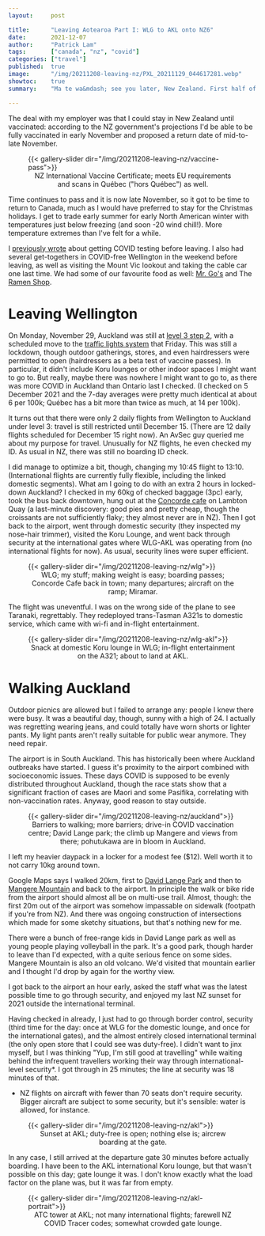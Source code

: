 ```yaml
---
layout:     post

title:      "Leaving Aotearoa Part I: WLG to AKL onto NZ6"
date:       2021-12-07
author:     "Patrick Lam"
tags:       ["canada", "nz", "covid"]
categories: ["travel"]
published:  true
image:      "/img/20211208-leaving-nz/PXL_20211129_044617281.webp"
showtoc:    true
summary:    "Ma te wa&mdash; see you later, New Zealand. First half of my trip from Wellington to Montreal, covering travel from Wellington to Auckland and onto the plane to Los Angeles."

---
```


<style>
.post-heading h1  { color: white; text-shadow: 2px 2px 2px grey; }
.meta { color: white; }
</style>

The deal with my employer was that I could stay in New Zealand until
vaccinated: according to the NZ government's projections I'd be able
to be fully vaccinated in early November and proposed a return date of
mid-to-late November.

<figure>
{{< gallery-slider dir="/img/20211208-leaving-nz/vaccine-pass">}}
<figcaption style="text-align:center">NZ International Vaccine Certificate; meets EU requirements and scans in Québec ("hors Québec") as well.</figcaption>
</figure>

Time continues to pass and it is now late November, so it got to be
time to return to Canada, much as I would have preferred to stay for
the Christmas holidays. I get to trade early summer for early North
American winter with temperatures just below freezing (and soon -20
wind chill!). More temperature extremes than I've felt for a while.

I [previously wrote](/post/20211127-pre-departure/) about getting
COVID testing before leaving. I also had several get-togethers in
COVID-free Wellington in the weekend before leaving, as well as
visiting the Mount Vic lookout and taking the cable car one last
time. We had some of our favourite food as well: [Mr. Go's](https://www.mrgos.co.nz/) and The
[Ramen Shop](https://theramenshop.co.nz/).

# Leaving Wellington

On Monday, November 29, Auckland was still at [level 3 step
2](https://www.stuff.co.nz/national/health/coronavirus/126852091/covid19-what-you-can-do-at-step-2-of-level-3-as-auckland-restrictions-ease),
with a scheduled move to the [traffic lights
system](https://covid19.govt.nz/traffic-lights/covid-19-protection-framework/)
that Friday. This was still a lockdown, though outdoor gatherings,
stores, and even hairdressers were permitted to open (hairdressers as
a beta test of vaccine passes). In particular, it didn't include Koru
lounges or other indoor spaces I might want to go to. But really,
maybe there was nowhere I might want to go to, as there was more COVID
in Auckland than Ontario last I checked. (I checked on 5 December 2021
and the 7-day averages were pretty much identical at about 6 per 100k;
Québec has a bit more than twice as much, at 14 per 100k).

It turns out that there were only 2 daily flights from Wellington to
Auckland under level 3: travel is still restricted until December
15. (There are 12 daily flights scheduled for December 15 right now).
An AvSec guy queried me about my purpose for travel. Unusually for NZ
flights, he even checked my ID. As usual in NZ, there was still no
boarding ID check.

I did manage to optimize a bit, though, changing my 10:45 flight to
13:10. (International flights are currently fully flexible, including
the linked domestic segments). What am I going to do with an extra 2
hours in locked-down Auckland? I checked in my 60kg of checked baggage
(3pc) early, took the bus back downtown, hung out at the [Concorde
cafe](http://concorde-cafe-wellington.edan.io/) on Lambton Quay (a
last-minute discovery: good pies and pretty cheap, though the
croissants are not sufficiently flaky; they almost never are in
NZ). Then I got back to the airport, went through domestic security
(they inspected my nose-hair trimmer), visited the Koru Lounge, and
went back through security at the international gates where WLG-AKL
was operating from (no international flights for now). As usual,
security lines were super efficient.

<figure>
{{< gallery-slider dir="/img/20211208-leaving-nz/wlg">}}
<figcaption style="text-align:center">WLG; my stuff; making weight is easy; boarding passes; Concorde Cafe back in town; many departures; aircraft on the ramp; Miramar.</figcaption>
</figure>

The flight was uneventful. I was on the wrong side of the plane to see Taranaki,
regrettably. They redeployed trans-Tasman A321s to domestic service, which came with
wi-fi and in-flight entertainment.

<figure>
{{< gallery-slider dir="/img/20211208-leaving-nz/wlg-akl">}}
<figcaption style="text-align:center">Snack at domestic Koru lounge in WLG; in-flight entertainment on the A321; about to land at AKL.</figcaption>
</figure>


# Walking Auckland

Outdoor picnics are allowed but I failed to arrange any: people I knew there
were busy. It was a beautiful day, though, sunny with a high of 24.
I actually was regretting wearing jeans, and could totally have worn
shorts or lighter pants. My light pants aren't really suitable
for public wear anymore. They need repair.

The airport is in South Auckland. This has historically been where
Auckland outbreaks have started. I guess it's proximity to the airport
combined with socioeconomic issues. These days COVID is supposed to be
evenly distributed throughout Auckland, though the race stats show
that a significant fraction of cases are Maori and some Pasifika, correlating
with non-vaccination rates. Anyway, good reason to stay outside.

<figure>
{{< gallery-slider dir="/img/20211208-leaving-nz/auckland">}}
<figcaption style="text-align:center">Barriers to walking; more barriers; drive-in COVID vaccination centre; David Lange park; the climb up Mangere and views from there; pohutukawa are in bloom in Auckland.</figcaption>
</figure>

I left my heavier daypack in a locker for a modest fee ($12). Well worth it to not carry 10kg around town.

Google Maps says I walked 20km, first to [David Lange
Park](https://www.aucklandcouncil.govt.nz/parks-recreation/Pages/park-details.aspx?Location=361)
and then to [Mangere
Mountain](https://www.aucklandcouncil.govt.nz/parks-recreation/get-outdoors/aklpaths/Pages/path-detail.aspx?ItemId=398)
and back to the airport. In principle the walk or bike ride from the
airport should almost all be on multi-use trail. Almost, though: the
first 20m out of the airport was somehow impassable on sidewalk (footpath if you're from NZ). And
there was ongoing construction of intersections which made for some
sketchy situations, but that's nothing new for me.

There were a bunch of free-range kids in David Lange park as well as
young people playing volleyball in the park. It's a good park, though
harder to leave than I'd expected, with a quite serious fence on some
sides. Mangere Mountain is also an old volcano. We'd visited that
mountain earlier and I thought I'd drop by again for the worthy view.

I got back to the airport an hour early, asked the staff what was the
latest possible time to go through security, and enjoyed my last NZ
sunset for 2021 outside the international terminal. 

Having checked in already, I just had to go through border control,
security (third time for the day: once at WLG for the domestic lounge,
and once for the international gates), and the almost entirely closed
international terminal (the only open store that I could see was
duty-free). I didn't want to jinx myself, but I was thinking "Yup, I'm
still good at travelling" while waiting behind the infrequent
travellers working their way through international-level security*. I
got through in 25 minutes; the line at security was 18 minutes of that.


* NZ flights on aircraft with fewer than 70 seats don't require
security.  Bigger aircraft are subject to some security, but it's
sensible: water is allowed, for instance.

<figure>
{{< gallery-slider dir="/img/20211208-leaving-nz/akl">}}
<figcaption style="text-align:center">Sunset at AKL; duty-free is open; nothing else is; aircrew boarding at the gate.</figcaption>
</figure>


In any case, I still arrived at the departure gate 30 minutes before
actually boarding. I have been to the AKL international Koru lounge,
but that wasn't possible on this day; gate lounge it was. I don't know
exactly what the load factor on the plane was, but it was far from
empty.

<figure>
{{< gallery-slider dir="/img/20211208-leaving-nz/akl-portrait">}}
<figcaption style="text-align:center">ATC tower at AKL; not many international flights; farewell NZ COVID Tracer codes; somewhat crowded gate lounge.</figcaption>
</figure>


